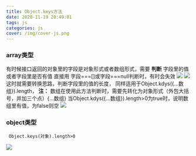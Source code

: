 ```yaml
---
title: Object.keys方法
date: 2020-11-19 20:49:01
tags: js
categories: js
cover: /img/cover-js.png
---
```


### array类型
有时候接口返回的对象里的字段是对象形式或者数组形式，需要 __判断__ 字段里的值或者字段里是否有值
直接用  字段===[]或字段===null判断时，有时会失效
![](1.png)
![](2.png)
这时就需要转换思路，判断字段里的值的长度，
同样适用于Object.kdys({...数组}).length，
__注：__ 数组在使用此方法判断时，需要先转化为对象形式（外包大括号，并加三个点）{...数组}
当Object.kdys({...数组}).length>0为true时，说明数组里有值，为false则空
![](3.png)

### object类型
```
 Object.keys(对象).length>0
```
![](4.png)
